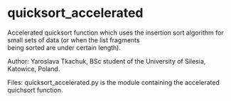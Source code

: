 # quicksort_accelerated
Accelerated quicksort function which uses the insertion sort algorithm for small sets of data (or when the list fragments  
being sorted are under certain length). 
  
Author: Yaroslava Tkachuk, BSc student of the University of Silesia, Katowice, Poland.

Files:
quicksort_accelerated.py is the module containing the accelerated quichsort function.
